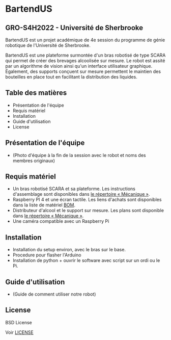 # BartendUS 
## GRO-S4H2022 - Université de Sherbrooke

BartendUS est un projet académique de 4e session du programme de génie robotique de l'Université de Sherbrooke.

BartendUS est une plateforme surmontée d'un bras robotisé de type SCARA qui permet de créer des brevages alcoolisée sur mesure. Le robot est assité par un algorithme de vision ainsi qu'un interface utilisateur graphique. Également, des supports conçuent sur mesure permettent le maintien des bouteilles en place tout en facilitant la distribution des liquides.

## Table des matières
- Présentation de l'équipe
- Requis matériel
- Installation
- Guide d'utilisation
- License

## Présentation de l'équipe
- (Photo d'équipe à la fin de la session avec le robot et noms des membres originaux)

## Requis matériel
- Un bras robotisé SCARA et sa plateforme. Les instructions d'assemblage sont disponibles dans [le répertoire « Mécanique »](https://github.com/mimil2014/BartendUS-GROS4/tree/main/M%C3%A9canique).
- Raspberry PI 4 et une écran tactile. Les liens d'achats sont disponibles dans la liste de matériel [BOM](www.google.com).
- Distributeur d'alcool et le support sur mesure. Les plans sont disponible dans [le répertoire « Mécanique »](https://github.com/mimil2014/BartendUS-GROS4/tree/main/M%C3%A9canique).
- Une caméra compatible avec un Raspberry Pi

## Installation 
- Installation du setup environ, avec le bras sur le base.
- Procedure pour flasher l'Arduino
- Installation de python + ouvrir le software avec script sur un ordi ou le Pi.

## Guide d'utilisation
- (Guide de comment utiliser notre robot)

## License
BSD License

Voir [LICENSE](LICENSE)
